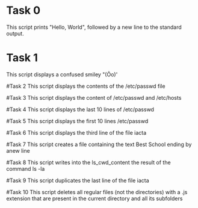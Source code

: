 # Task 0
This script prints "Hello, World", followed by a new line to the standard output.

# Task 1
This script displays a confused smiley "(Ôo)'

#Task 2
This script displays the contents of the /etc/passwd file

#Task 3
This script displays the content of /etc/passwd and /etc/hosts

#Task 4
This script displays the last 10 lines of /etc/passwd

#Task 5
This script displays the first 10 lines /etc/passwd

#Task 6
This script displays the third line of the file iacta

#Task 7
This script creates a file  containing the text Best School ending by anew line

#Task 8
This script writes into the ls_cwd_content the result of the command ls -la

#Task 9
This script duplicates the last line of the file iacta

#Task 10
This script deletes all regular files (not the directories) with a .js extension that are present in the current directory and all its subfolders
